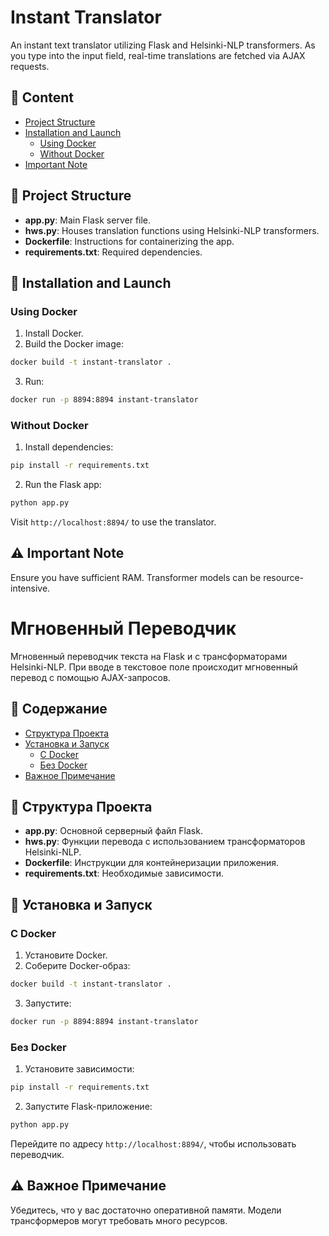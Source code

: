 # Instant Translator

An instant text translator utilizing Flask and Helsinki-NLP transformers. As you type into the input field, real-time translations are fetched via AJAX requests.

## 📝 Content

- [Project Structure](#project-structure)
- [Installation and Launch](#installation-and-launch)
  - [Using Docker](#using-docker)
  - [Without Docker](#without-docker)
- [Important Note](#important-note)

<a name="project-structure"></a>
## 📁 Project Structure

- **app.py**: Main Flask server file.
- **hws.py**: Houses translation functions using Helsinki-NLP transformers.
- **Dockerfile**: Instructions for containerizing the app.
- **requirements.txt**: Required dependencies.

<a name="installation-and-launch"></a>
## 🚀 Installation and Launch

<a name="using-docker"></a>
### Using Docker

1. Install Docker.
2. Build the Docker image: 
```bash
docker build -t instant-translator .
```
3. Run:
```bash
docker run -p 8894:8894 instant-translator
```

<a name="without-docker"></a>
### Without Docker

1. Install dependencies:
```bash
pip install -r requirements.txt
```
2. Run the Flask app:
```bash
python app.py
```

Visit `http://localhost:8894/` to use the translator.

<a name="important-note"></a>
## ⚠️ Important Note

Ensure you have sufficient RAM. Transformer models can be resource-intensive.


# Мгновенный Переводчик

Мгновенный переводчик текста на Flask и с трансформаторами Helsinki-NLP. При вводе в текстовое поле происходит мгновенный перевод с помощью AJAX-запросов.

## 📝 Содержание

- [Структура Проекта](#структура-проекта)
- [Установка и Запуск](#установка-и-запуск)
  - [С Docker](#с-docker)
  - [Без Docker](#без-docker)
- [Важное Примечание](#важное-примечание)


<a name="структура-проекта"></a>
## 📁 Структура Проекта

- **app.py**: Основной серверный файл Flask.
- **hws.py**: Функции перевода с использованием трансформаторов Helsinki-NLP.
- **Dockerfile**: Инструкции для контейнеризации приложения.
- **requirements.txt**: Необходимые зависимости.

<a name="установка-и-запуск"></a>
## 🚀 Установка и Запуск

<a name="с-docker"></a>
### С Docker

1. Установите Docker.
2. Соберите Docker-образ:
```bash
docker build -t instant-translator .
```
3. Запустите:
```bash
docker run -p 8894:8894 instant-translator
```

<a name="без-docker"></a>
### Без Docker

1. Установите зависимости:
```bash
pip install -r requirements.txt
```
2. Запустите Flask-приложение:
```bash
python app.py
```

Перейдите по адресу `http://localhost:8894/`, чтобы использовать переводчик.

<a name="важное-примечание"></a>
## ⚠️ Важное Примечание

Убедитесь, что у вас достаточно оперативной памяти. Модели трансформеров могут требовать много ресурсов.


